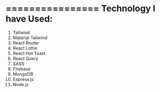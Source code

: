 ================
Technology I have Used:
================
1. Tailwind
2. Material Tailwind
3. React Router
4. React Lottie
5. React Hot Toast
6. React Query
7. SASS
8. Firebase
9. MongoDB
10. Express.js
11. Node.js
